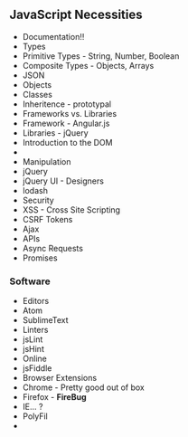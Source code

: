 ## JavaScript Necessities

* Documentation!!
* Types
 * Primitive Types - String, Number, Boolean
 * Composite Types - Objects, Arrays
 * JSON
* Objects
 * Classes
 * Inheritence - prototypal
* Frameworks vs. Libraries
 * Framework - Angular.js
 * Libraries - jQuery
* Introduction to the DOM
 *
 * Manipulation
 * jQuery
* jQuery UI - Designers
* lodash
* Security
 * XSS - Cross Site Scripting
 * CSRF Tokens
* Ajax
 * APIs
 * Async Requests
 * Promises

### Software
* Editors
 * Atom
 * SublimeText
* Linters
 * jsLint
 * jsHint
* Online
 * jsFiddle
* Browser Extensions
 * Chrome - Pretty good out of box
 * Firefox - <b>FireBug</b>
 * IE... ?
* PolyFil
 *
